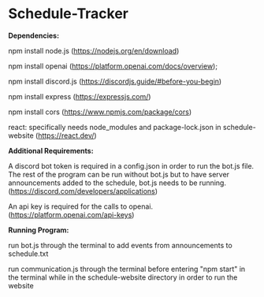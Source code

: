 # Schedule-Tracker

**Dependencies:**

npm install node.js (https://nodejs.org/en/download)

npm install openai (https://platform.openai.com/docs/overview);

npm install discord.js (https://discordjs.guide/#before-you-begin)

npm install express (https://expressjs.com/)

npm install cors (https://www.npmjs.com/package/cors)

react: specifically needs node_modules and package-lock.json in schedule-website (https://react.dev/)

**Additional Requirements:**

A discord bot token is required in a config.json in order to run the bot.js file. The rest of the program can be run without bot.js but to have server announcements added to the schedule, bot.js needs to be running. (https://discord.com/developers/applications)

An api key is required for the calls to openai. (https://platform.openai.com/api-keys)

**Running Program:**

run bot.js through the terminal to add events from announcements to schedule.txt

run communication.js through the terminal before entering "npm start" in the terminal while in the schedule-website directory in order to run the website

